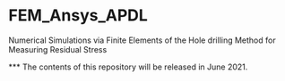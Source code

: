 # FEM_Ansys_APDL
Numerical Simulations via Finite Elements of the Hole drilling Method for Measuring Residual Stress

*** The contents of this repository will be released in June 2021.
